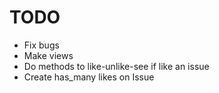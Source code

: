 # TODO

- Fix bugs
- Make views
- Do methods to like-unlike-see if like an issue
- Create has_many likes on Issue
